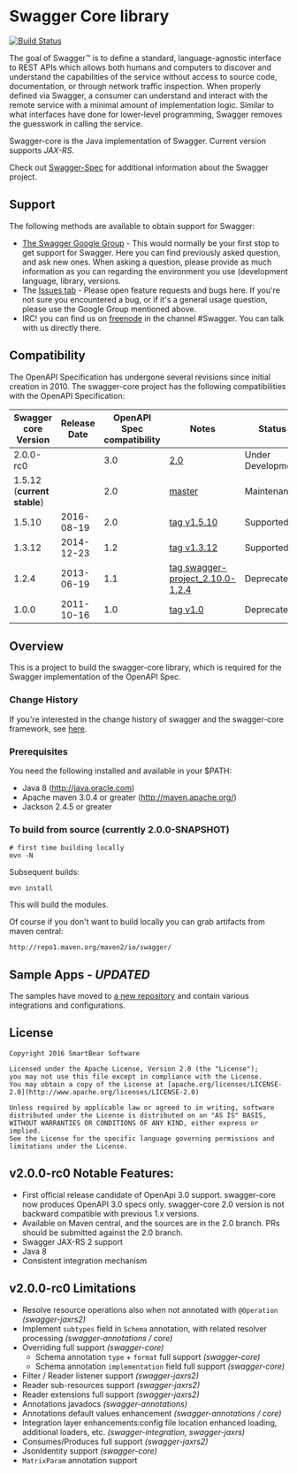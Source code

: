 # Swagger Core library

[![Build Status](https://travis-ci.org/swagger-api/swagger-core.svg?branch=2.0)](https://travis-ci.org/swagger-api/swagger-core)

The goal of Swagger™ is to define a standard, language-agnostic interface to REST APIs which allows both humans and computers to discover and understand the capabilities of the service without access to source code, documentation, or through network traffic inspection. When properly defined via Swagger, a consumer can understand and interact with the remote service with a minimal amount of implementation logic. Similar to what interfaces have done for lower-level programming, Swagger removes the guesswork in calling the service.

Swagger-core is the Java implementation of Swagger. Current version supports *JAX-RS*.

Check out [Swagger-Spec](https://github.com/OAI/OpenAPI-Specification) for additional information about the Swagger project.

## Support
The following methods are available to obtain support for Swagger:

- [The Swagger Google Group](https://groups.google.com/forum/#!forum/swagger-swaggersocket) - This would normally be your first stop to get support for Swagger. Here you can find previously asked question, and ask new ones. When asking a question, please provide as much information as you can regarding the environment you use (development language, library, versions.
- The [Issues tab](https://github.com/swagger-api/swagger-core/issues?state=open) - Please open feature requests and bugs here. If you're not sure you encountered a bug, or if it's a general usage question, please use the Google Group mentioned above.
- IRC! you can find us on [freenode](http://webchat.freenode.net/?channels=swagger) in the channel #Swagger. You can talk with us directly there.

## Compatibility
The OpenAPI Specification has undergone several revisions since initial creation in 2010.  The swagger-core project has the following compatibilities with the OpenAPI Specification:

Swagger core Version      | Release Date | OpenAPI Spec compatibility | Notes | Status
------------------------- | ------------ | -------------------------- | ----- | ----
2.0.0-rc0            |              | 3.0           | [2.0](https://github.com/swagger-api/swagger-core/tree/2.0) | Under Development
1.5.12 (**current stable**)|              | 2.0           | [master](https://github.com/swagger-api/swagger-core) | Maintenance
1.5.10                     | 2016-08-19   | 2.0           | [tag v1.5.10](https://github.com/swagger-api/swagger-core/tree/v1.5.10) | Supported
1.3.12                    | 2014-12-23   | 1.2           | [tag v1.3.12](https://github.com/swagger-api/swagger-core/tree/v1.3.12) | Supported
1.2.4                     | 2013-06-19   | 1.1           | [tag swagger-project_2.10.0-1.2.4](https://github.com/swagger-api/swagger-core/tree/swagger-project_2.10.0-1.2.4) | Deprecated
1.0.0                     | 2011-10-16   | 1.0           | [tag v1.0](https://github.com/swagger-api/swagger-core/tree/v1.0) | Deprecated


## Overview
This is a project to build the swagger-core library, which is required for the Swagger implementation of the OpenAPI Spec. 

### Change History
If you're interested in the change history of swagger and the swagger-core framework, see [here](https://github.com/swagger-api/swagger-core/releases).

### Prerequisites
You need the following installed and available in your $PATH:

* Java 8 (http://java.oracle.com)
* Apache maven 3.0.4 or greater (http://maven.apache.org/)
* Jackson 2.4.5 or greater


### To build from source (currently 2.0.0-SNAPSHOT)
```
# first time building locally
mvn -N
```

Subsequent builds:
```
mvn install
```

This will build the modules.

Of course if you don't want to build locally you can grab artifacts from maven central:

`http://repo1.maven.org/maven2/io/swagger/`

## Sample Apps - *UPDATED*
The samples have moved to [a new repository](https://github.com/swagger-api/swagger-samples/tree/2.0) and contain various integrations and configurations.


## License

```
Copyright 2016 SmartBear Software

Licensed under the Apache License, Version 2.0 (the "License");
you may not use this file except in compliance with the License.
You may obtain a copy of the License at [apache.org/licenses/LICENSE-2.0](http://www.apache.org/licenses/LICENSE-2.0)

Unless required by applicable law or agreed to in writing, software
distributed under the License is distributed on an "AS IS" BASIS,
WITHOUT WARRANTIES OR CONDITIONS OF ANY KIND, either express or implied.
See the License for the specific language governing permissions and
limitations under the License.
```

## v2.0.0-rc0 Notable Features:

- First official release candidate of OpenApi 3.0 support. swagger-core now produces OpenAPI 3.0 specs only. swagger-core 2.0 version is not backward compatible with previous 1.x versions.
- Available on Maven central, and the sources are in the 2.0 branch. PRs should be submitted against the 2.0 branch.
- Swagger JAX-RS 2 support
- Java 8
- Consistent integration mechanism

## v2.0.0-rc0 Limitations

- Resolve resource operations also when not annotated with `@Operation` _(swagger-jaxrs2)_
- Implement `subtypes` field in `Schema` annotation, with related resolver processing _(swagger-annotations / core)_
- Overriding full support _(swagger-core)_
   * Schema annotation `type` + `format` full support _(swagger-core)_
   * Schema annotation `implementation` field full support  _(swagger-core)_
- Filter / Reader listener support _(swagger-jaxrs2)_
- Reader sub-resources support _(swagger-jaxrs2)_
- Reader extensions full support  _(swagger-jaxrs2)_
- Annotations javadocs _(swagger-annotations)_
- Annotations default values enhancement _(swagger-annotations / core)_
- Integration layer enhancements:config file location enhanced loading, additional loaders, etc. _(swagger-integration, swagger-jaxrs)_
- Consumes/Produces full support _(swagger-jaxrs2)_
- JsonIdentity support _(swagger-core)_
- `MatrixParam` annotation support
